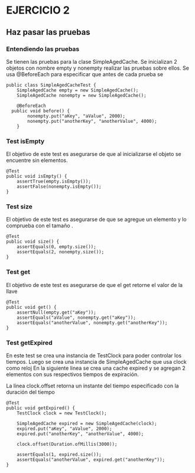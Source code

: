 # EJERCICIO 2

## Haz pasar las pruebas

### Entendiendo las pruebas
Se tienen las pruebas para la clase SimpleAgedCache. Se inicializan 2 objetos con nombre empty y nonempty realizar las pruebas sobre ellos.
Se usa @BeforeEach para especificar que antes de cada prueba se 
```
public class SimpleAgedCacheTest {  
    SimpleAgedCache empty = new SimpleAgedCache();  
    SimpleAgedCache nonempty = new SimpleAgedCache();  
  
    @BeforeEach  
  public void before() {  
        nonempty.put("aKey", "aValue", 2000);  
        nonempty.put("anotherKey", "anotherValue", 4000);  
    }
```

### Test isEmpty
El objetivo de este test es asegurarse de que al inicializarse el objeto se encuentre sin elementos. 
```
@Test  
public void isEmpty() {  
    assertTrue(empty.isEmpty());  
    assertFalse(nonempty.isEmpty());  
}
```

### Test size
El objetivo de este test es asegurarse de que se agregue un elemento y lo comprueba con el tamaño .
```
@Test  
public void size() {  
    assertEquals(0, empty.size());  
    assertEquals(2, nonempty.size());  
}
```

### Test get
El objetivo de este test es asegurarse de que el get retorne el valor de la llave
```
@Test  
public void get() {  
    assertNull(empty.get("aKey"));  
    assertEquals("aValue", nonempty.get("aKey"));  
    assertEquals("anotherValue", nonempty.get("anotherKey"));  
}
```

### Test getExpired 

En este test se crea una instancia de TestClock para poder controlar los tiempos. Luego se crea una instancia de SimpleAgedCache que usa clock como reloj
En la siguiente linea se crea una cache expired y se agregan 2 elementos con sus respectivos tiempos de expiración. 

La línea clock.offset retorna un instante del tiempo especificado con la duración del tiempo
```
@Test  
public void getExpired() {  
    TestClock clock = new TestClock();  
  
    SimpleAgedCache expired = new SimpleAgedCache(clock);  
    expired.put("aKey", "aValue", 2000);  
    expired.put("anotherKey", "anotherValue", 4000);  
  
    clock.offset(Duration.ofMillis(3000));  
  
    assertEquals(1, expired.size());  
    assertEquals("anotherValue", expired.get("anotherKey"));  
}
```

